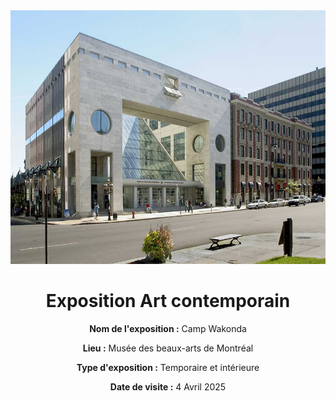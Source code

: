 <div align="center"><img src="https://github.com/MrPoutineQc/H25_V11_inspirations_WARREN/blob/main/Exposition_MBAM/medias/photo_exterieur_mbam.jpg" alt="photo_exterieur_mbam" width="600" height="406"></div>

<h1 align="center">Exposition Art contemporain</h1>

<div align=center>

**Nom de l'exposition :** Camp Wakonda
  
**Lieu :** Musée des beaux-arts de Montréal
<br>
  
**Type d'exposition :** Temporaire et intérieure
<br>
  
**Date de visite :** 4 Avril 2025 
</div>


